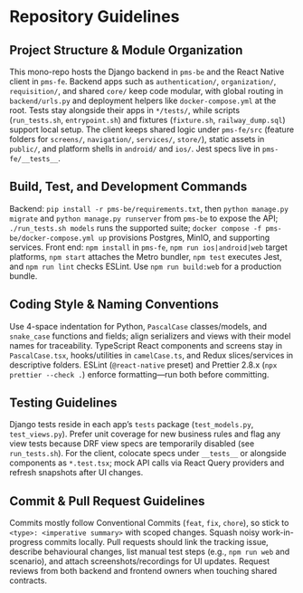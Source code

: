 # Repository Guidelines

## Project Structure & Module Organization
This mono-repo hosts the Django backend in `pms-be` and the React Native client in `pms-fe`. Backend apps such as `authentication/`, `organization/`, `requisition/`, and shared `core/` keep code modular, with global routing in `backend/urls.py` and deployment helpers like `docker-compose.yml` at the root. Tests stay alongside their apps in `*/tests/`, while scripts (`run_tests.sh`, `entrypoint.sh`) and fixtures (`fixture.sh`, `railway_dump.sql`) support local setup. The client keeps shared logic under `pms-fe/src` (feature folders for `screens/`, `navigation/`, `services/`, `store/`), static assets in `public/`, and platform shells in `android/` and `ios/`. Jest specs live in `pms-fe/__tests__`.

## Build, Test, and Development Commands
Backend: `pip install -r pms-be/requirements.txt`, then `python manage.py migrate` and `python manage.py runserver` from `pms-be` to expose the API; `./run_tests.sh models` runs the supported suite; `docker compose -f pms-be/docker-compose.yml up` provisions Postgres, MinIO, and supporting services. Front end: `npm install` in `pms-fe`, `npm run ios|android|web` target platforms, `npm start` attaches the Metro bundler, `npm test` executes Jest, and `npm run lint` checks ESLint. Use `npm run build:web` for a production bundle.

## Coding Style & Naming Conventions
Use 4-space indentation for Python, `PascalCase` classes/models, and `snake_case` functions and fields; align serializers and views with their model names for traceability. TypeScript React components and screens stay in `PascalCase.tsx`, hooks/utilities in `camelCase.ts`, and Redux slices/services in descriptive folders. ESLint (`@react-native` preset) and Prettier 2.8.x (`npx prettier --check .`) enforce formatting—run both before committing.

## Testing Guidelines
Django tests reside in each app’s `tests` package (`test_models.py`, `test_views.py`). Prefer unit coverage for new business rules and flag any view tests because DRF view specs are temporarily disabled (see `run_tests.sh`). For the client, colocate specs under `__tests__` or alongside components as `*.test.tsx`; mock API calls via React Query providers and refresh snapshots after UI changes.

## Commit & Pull Request Guidelines
Commits mostly follow Conventional Commits (`feat`, `fix`, `chore`), so stick to `<type>: <imperative summary>` with scoped changes. Squash noisy work-in-progress commits locally. Pull requests should link the tracking issue, describe behavioural changes, list manual test steps (e.g., `npm run web` and scenario), and attach screenshots/recordings for UI updates. Request reviews from both backend and frontend owners when touching shared contracts.
